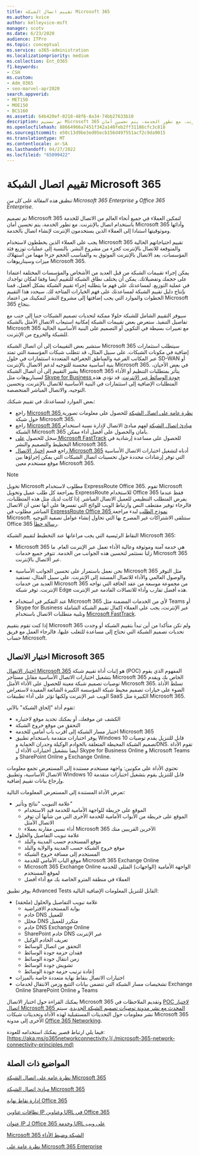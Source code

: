```yaml
---
title: تقييم اتصال الشبكة Microsoft 365
ms.author: kvice
author: kelleyvice-msft
manager: scotv
ms.date: 6/23/2020
audience: ITPro
ms.topic: conceptual
ms.service: o365-administration
ms.localizationpriority: medium
ms.collection: Ent_O365
f1.keywords:
- CSH
ms.custom:
- Adm_O365
- seo-marvel-apr2020
search.appverid:
- MET150
- MOE150
- BCS160
ms.assetid: 64b420ef-0218-48f6-8a34-74bb27633b10
description: تم تصميم Microsoft 365 لتمكين العملاء في جميع أنحاء العالم من الاتصال للخدمة باستخدام اتصال بالإنترنت. مع تطور الخدمة، يتم تحسين أمان Microsoft 365 وأدائها وموثوقيتها استنادا إلى العملاء الذين يستخدمون الإنترنت لإنشاء اتصال بالخدمة.
ms.openlocfilehash: 88664966a7451f342a140feb2ff31186cfc3c818
ms.sourcegitcommit: e50c13d9be3ed05ecb156d497551acf2c9da9015
ms.translationtype: MT
ms.contentlocale: ar-SA
ms.lasthandoff: 04/27/2022
ms.locfileid: "65099422"
---
```

# <a name="assessing-microsoft-365-network-connectivity"></a>تقييم اتصال الشبكة Microsoft 365

*تنطبق هذه المقالة على كل من Microsoft 365 Enterprise و Office 365 Enterprise.*

تم تصميم Microsoft 365 لتمكين العملاء في جميع أنحاء العالم من الاتصال للخدمة باستخدام اتصال بالإنترنت. مع تطور الخدمة، يتم تحسين أمان Microsoft 365 وأدائها وموثوقيتها استنادا إلى العملاء الذين يستخدمون الإنترنت لإنشاء اتصال بالخدمة.
  
يجب على العملاء الذين يخططون لاستخدام Microsoft 365 تقييم احتياجاتهم الحالية والمتوقعة للاتصال بالإنترنت كجزء من مشروع النشر. بالنسبة إلى عمليات توزيع فئة المؤسسات، يعد الاتصال بالإنترنت الموثوق به والمناسب الحجم جزءا مهما من استهلاك ميزات وسيناريوهات Microsoft 365.
  
يمكن إجراء تقييمات الشبكة من قبل العديد من الأشخاص والمؤسسات المختلفة اعتمادا على حجمك وتفضيلاتك. يمكن أن يختلف نطاق الشبكة للتقييم أيضا وفقا لمكان تواجدك في عملية التوزيع. لمساعدتك على فهم ما يتطلبه إجراء تقييم الشبكة بشكل أفضل، قمنا بإنتاج دليل تقييم الشبكة لمساعدتك على فهم الخيارات المتاحة لك. سيحدد هذا التقييم الخطوات والموارد التي يجب إضافتها إلى مشروع النشر لتمكينك من اعتماد Microsoft 365 بنجاح.
  
سيوفر التقييم الشامل للشبكة حلولا ممكنة لتحديات تصميم الشبكات جنبا إلى جنب مع تفاصيل التنفيذ. ستعرض بعض تقييمات الشبكة إمكانية استيعاب الاتصال الأمثل بالشبكة Microsoft 365 مع تغييرات بسيطة في التكوين أو التصميم على البنية الأساسية الحالية للشبكة والخروج من الإنترنت.

ستشير بعض التقييمات إلى أن اتصال الشبكة Microsoft 365 سيتطلب استثمارات إضافية في مكونات الشبكات. على سبيل المثال، قد تتطلب شبكات المؤسسة التي تمتد عبر المكاتب الفرعية والمناطق الجغرافية المتعددة استثمارات في حلول SD-WAN أو بنية أساسية محسنة للتوجيه لدعم الاتصال بالإنترنت Microsoft 365. في بعض الأحيان، يشير التقييم إلى أن اتصال الشبكة Microsoft 365 يتأثر بمتطلبات التنظيم أو الأداء لسيناريوهات مثل [Skype for Business جودة الوسائط عبر الإنترنت](https://support.office.com/article/Media-Quality-and-Network-Connectivity-Performance-in-Skype-for-Business-Online-5fe3e01b-34cf-44e0-b897-b0b2a83f0917). قد تؤدي هذه المتطلبات الإضافية إلى استثمارات في البنية الأساسية للاتصال بالإنترنت، وتحسين التوجيه، والاتصال المباشر المتخصصة.

بعض الموارد لمساعدتك في تقييم شبكتك:

- راجع [Microsoft 365 نظرة عامة على اتصال الشبكة](microsoft-365-networking-overview.md) للحصول على معلومات تصورية حول شبكة Microsoft 365.
- راجع [Microsoft 365 مبادئ اتصال الشبكة](./microsoft-365-network-connectivity-principles.md) لفهم مبادئ الاتصال لإدارة نسبة استخدام الشبكة Microsoft 365 بأمان والحصول على أفضل أداء ممكن.
- سجل للحصول [على Microsoft FastTrack](https://www.microsoft.com/fasttrack) للحصول على مساعدة إرشادية في التخطيط والتصميم والنشر Microsoft 365. 
- راجع قسم [اختبار الاتصال Microsoft 365](assessing-network-connectivity.md#the-microsoft-365-connectivity-test) أدناه لتشغيل اختبارات الاتصال الأساسية التي توفر إرشادات محددة حول تحسينات اتصال الشبكات التي يمكن إجراؤها بين موقع مستخدم معين Microsoft 365.

> [!NOTE]
> تخويل Microsoft مطلوب لاستخدام ExpressRoute Office 365. تقوم Microsoft بمراجعة كل طلب عميل وتخويل ExpressRoute للاستخدام Office 365 فقط عندما يفرض المتطلب التنظيمي للعميل الاتصال المباشر. إذا كانت لديك مثل هذه المتطلبات، فالرجاء توفير مقتطف النص وارتباط الويب للوائح التي تفسرها على أنها تعني أن الاتصال المباشر مطلوب في [ExpressRoute Office 365 نموذج الطلب](https://aka.ms/O365ERReview) لبدء مراجعة Microsoft. ستتلقى الاشتراكات غير المصرح بها التي تحاول إنشاء عوامل تصفية التوجيه Office 365 [رسالة خطأ](https://support.microsoft.com/kb/3181709).
  
النقاط الرئيسية التي يجب مراعاتها عند التخطيط لتقييم الشبكة Microsoft 365:
  
- Microsoft 365 هي خدمة آمنة وموثوقة وعالية الأداء تعمل عبر الإنترنت العام. ما زلنا نستثمر لتحسين هذه الجوانب من الخدمة. تتوفر جميع خدمات Microsoft 365 عبر الاتصال بالإنترنت.

- نحن نعمل باستمرار على تحسين الجوانب الأساسية Microsoft 365 مثل التوفر والوصول العالمي والأداء للاتصال المستند إلى الإنترنت. على سبيل المثال، تستفيد العديد من خدمات Microsoft 365 من مجموعة موسعة من عقد الحافة التي تواجه الإنترنت. توفر شبكة Edge هذه أفضل تقارب وأداء للاتصالات القادمة عبر الإنترنت.

- عند التفكير في استخدام Microsoft 365 لأي من الخدمات المضمنة مثل Teams أو Skype for Business عبر الإنترنت، يجب على العملاء إكمال تقييم الشبكة الشاملة وتلبية متطلبات الاتصال باستخدام [Microsoft FastTrack](https://www.microsoft.com/fasttrack).

إذا كنت تقوم بتقييم Microsoft 365 ولم تكن متأكدا من أين تبدأ بتقييم الشبكة أو وجدت تحديات تصميم الشبكة التي تحتاج إلى مساعدة للتغلب عليها، فالرجاء العمل مع فريق حساب Microsoft.

## <a name="the-microsoft-365-connectivity-test"></a>اختبار الاتصال Microsoft 365

[اختبار الاتصال Microsoft 365](https://aka.ms/netonboard) هو إثبات أداة تقييم شبكة (POC) المفهوم الذي يقوم بتشغيل اختبارات الاتصال الأساسية مقابل مستأجر Microsoft 365 الخاص بك ويقدم توصيات تصميم شبكة معينة للحصول على الأداء الأمثل Microsoft 365. تسلط الأداة الضوء على خيارات تصميم محيط شبكة المؤسسة الكبيرة الشائعة المفيدة لاستعراض الويب عبر الإنترنت ولكنها تؤثر على أداء تطبيقات SaaS الكبيرة مثل Microsoft 365.

تقوم أداة "إلحاق الشبكة" بالآتي:

- الكشف عن موقعك، أو يمكنك تحديد موقع لاختباره
- التحقق من موقع خروج الشبكة
- اختبار مسار الشبكة إلى أقرب باب أمامي للخدمة Microsoft 365
- يوفر اختبارات متقدمة باستخدام تطبيق Windows 10 قابل للتنزيل يقدم توصيات تصميم الشبكة المحيطة المتعلقة بالخوادم الوكيلة وجدران الحماية وDNS. تقوم الأداة أيضا بتشغيل اختبارات الأداء ل Skype for Business Online و Microsoft Teams و SharePoint Online و Exchange Online.

تحتوي الأداة على مكونين: واجهة مستخدم مستندة إلى المستعرض تجمع معلومات الاتصال الأساسية، وتطبيق Windows 10 قابل للتنزيل يقوم بتشغيل اختبارات متقدمة وإرجاع بيانات تقييم إضافية.

تعرض الأداة المستندة إلى المستعرض المعلومات التالية:

- علامة التبويب "نتائج وتأثير"
  - الموقع على خريطة للواجهة الأمامية للخدمة قيد الاستخدام
  - الموقع على خريطة من الأبواب الأمامية للخدمة الأخرى التي من شأنها أن توفر الاتصال الأمثل
  - أداء نسبي مقارنة بعملاء Microsoft 365 الآخرين القريبين منك
- علامة تبويب التفاصيل والحلول
  - موقع المستخدم حسب المدينة والبلد
  - موقع خروج الشبكة حسب المدينة والولاية والبلد
  - المستخدم إلى مسافة خروج الشبكة
  - موقع الباب الأمامي للخدمة Microsoft 365 Exchange Online
  - Microsoft 365 Exchange Online الواجهة الأمامية (الواجهات) المثلى للخدمة لموقع المستخدم
  - العملاء في منطقة المترو الخاصة بك مع أداء أفضل

يوفر تطبيق Advanced Tests القابل للتنزيل المعلومات الإضافية التالية:

- علامة تبويب التفاصيل والحلول (ملحقة)
  - بوابة المستخدم الافتراضية
  - خادم DNS للعميل
  - محلل DNS متكرر للعميل
  - خادم DNS Exchange Online
  - SharePoint خادم DNS عبر الإنترنت
  - تعريف الخادم الوكيل
  - التحقق من اتصال الوسائط
  - فقدان حزمة جودة الوسائط
  - زمن انتقال جودة الوسائط
  - تشويش جودة الوسائط
  - إعادة ترتيب حزمة جودة الوسائط
- اختبارات الاتصال بنقاط نهاية متعددة خاصة بالميزات
- تشخيصات مسار الشبكة التي تتضمن بيانات التتبع وزمن الانتقال لخدمات Exchange Online SharePoint Online و Teams

يمكنك القراءة حول اختبار الاتصال Microsoft 365 وتقديم الملاحظات في [POC لاختبار اتصال Microsoft 365 المحدث مع نشر مدونة توصيات تصميم الشبكة الجديدة](https://techcommunity.microsoft.com/t5/Office-365-Networking/Updated-Office-365-Network-Onboarding-Tool-POC-with-new-network/m-p/711130#M130). سيتم نشر معلومات حول التحديثات المستقبلية لهذه الأداة وتحديثات شبكات Microsoft 365 الأخرى إلى مدونة [Office 365 Networking](https://techcommunity.microsoft.com/t5/Office-365-Networking/bd-p/Office365Networking).
  
فيما يلي ارتباط قصير يمكنك استخدامه للعودة: [https://aka.ms/o365networkconnectivity.](./microsoft-365-network-connectivity-principles.md)
  
## <a name="related-topics"></a>المواضيع ذات الصلة

[نظرة عامة على اتصال الشبكة Microsoft 365](microsoft-365-networking-overview.md)

[مبادئ اتصال الشبكة Microsoft 365](./microsoft-365-network-connectivity-principles.md)

[إدارة نقاط نهاية Office 365](managing-office-365-endpoints.md)

[نطاقات عناوين IP وعناوين URL في Office 365](urls-and-ip-address-ranges.md)

[عنوان IP لـ Office 365 وخدمة URL على ويب](microsoft-365-ip-web-service.md)

[Microsoft 365 الشبكة وضبط الأداء](network-planning-and-performance.md)

[نظرة عامة على Microsoft 365 Enterprise](microsoft-365-overview.md)